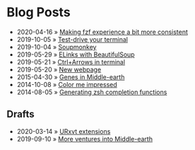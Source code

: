# Blog Posts
 * 2020-04-16 » [Making fzf experience a bit more consistent](_posts/2020-04-16-a-bit-more-consistent-fzf.md)
 * 2019-10-05 » [Test-drive your terminal](_posts/2019-10-05-test-drive-your-terminal.md)
 * 2019-10-04 » [Soupmonkey](_posts/2019-10-04-modify-dom-in-elinks-with-soupmonkey.md)
 * 2019-05-29 » [ELinks with BeautifulSoup](_posts/2019-05-29-elinks-with-beautifulsoup.md)
 * 2019-05-21 » [Ctrl+Arrows in terminal](_posts/2019-05-21-ctrl-arrows-in-terminal.md)
 * 2019-05-20 » [New webpage](_posts/2019-05-20-new-webpage.md)
 * 2015-04-30 » [Genes in Middle-earth](_posts/2015-04-30-genes-in-middle-earth.md)
 * 2014-10-08 » [Color me impressed](_posts/2014-10-08-color-me-impressed.md)
 * 2014-08-05 » [Generating zsh completion functions](_posts/2014-08-05-generating-completing-functions.md)

## Drafts
 * 2020-03-14 » [URxvt extensions](_drafts/2020-03-14-urxvt-extensions.md)
 * 2019-09-10 » [More ventures into Middle-earth](_drafts/2019-09-10-more-ventures-into-middle-earth.md)
